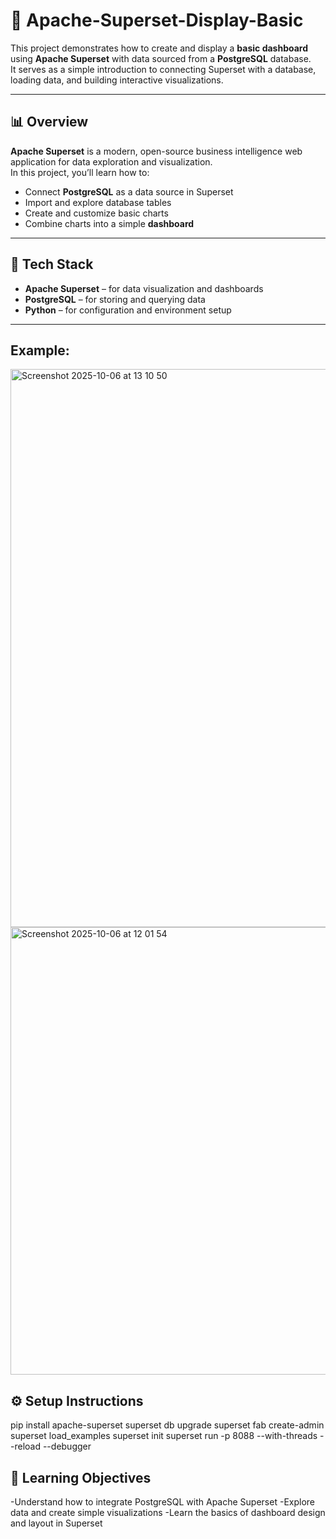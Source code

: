 # 🧭 Apache-Superset-Display-Basic

This project demonstrates how to create and display a **basic dashboard** using **Apache Superset** with data sourced from a **PostgreSQL** database.  
It serves as a simple introduction to connecting Superset with a database, loading data, and building interactive visualizations.

---

## 📊 Overview

**Apache Superset** is a modern, open-source business intelligence web application for data exploration and visualization.  
In this project, you’ll learn how to:

- Connect **PostgreSQL** as a data source in Superset  
- Import and explore database tables  
- Create and customize basic charts  
- Combine charts into a simple **dashboard**

---

## 🧩 Tech Stack

- **Apache Superset** – for data visualization and dashboards  
- **PostgreSQL** – for storing and querying data  
- **Python** – for configuration and environment setup

---
## Example:
<img width="1509" height="893" alt="Screenshot 2025-10-06 at 13 10 50" src="https://github.com/user-attachments/assets/55fa2bca-52e1-4a7d-93f8-c3172579410f" />
<img width="1278" height="716" alt="Screenshot 2025-10-06 at 12 01 54" src="https://github.com/user-attachments/assets/1b2198a8-c5c4-45d2-96e8-819ebd0f70f7" />

## ⚙️ Setup Instructions

pip install apache-superset
superset db upgrade
superset fab create-admin
superset load_examples
superset init
superset run -p 8088 --with-threads --reload --debugger

## 🧠 Learning Objectives
-Understand how to integrate PostgreSQL with Apache Superset
-Explore data and create simple visualizations
-Learn the basics of dashboard design and layout in Superset
